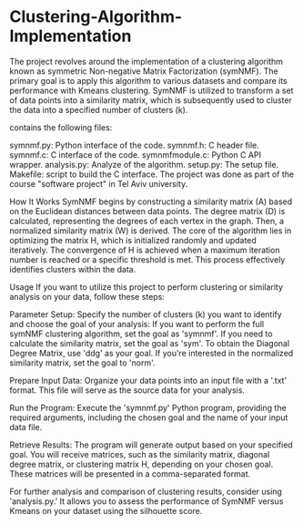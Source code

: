 # Clustering-Algorithm-Implementation
The project revolves around the implementation of a clustering algorithm known as symmetric Non-negative Matrix Factorization (symNMF). The primary goal is to apply this algorithm to various datasets and compare its performance with Kmeans clustering. SymNMF is utilized to transform a set of data points into a similarity matrix, which is subsequently used to cluster the data into a specified number of clusters (k).

contains the following files:

symnmf.py: Python interface of the code.
symnmf.h: C header file.
symnmf.c: C interface of the code.
symnmfmodule.c: Python C API wrapper.
analysis.py: Analyze of the algorithm.
setup.py: The setup file.
Makefile: script to build the C interface.
The project was done as part of the course "software project" in Tel Aviv university.

How It Works
SymNMF begins by constructing a similarity matrix (A) based on the Euclidean distances between data points. The degree matrix (D) is calculated, representing the degrees of each vertex in the graph. Then, a normalized similarity matrix (W) is derived. The core of the algorithm lies in optimizing the matrix H, which is initialized randomly and updated iteratively. The convergence of H is achieved when a maximum iteration number is reached or a specific threshold is met. This process effectively identifies clusters within the data.

Usage
If you want to utilize this project to perform clustering or similarity analysis on your data, follow these steps:

Parameter Setup: Specify the number of clusters (k) you want to identify and choose the goal of your analysis: If you want to perform the full symNMF clustering algorithm, set the goal as 'symnmf'. If you need to calculate the similarity matrix, set the goal as 'sym'. To obtain the Diagonal Degree Matrix, use 'ddg' as your goal. If you're interested in the normalized similarity matrix, set the goal to 'norm'.

Prepare Input Data: Organize your data points into an input file with a '.txt' format. This file will serve as the source data for your analysis.

Run the Program: Execute the 'symnmf.py' Python program, providing the required arguments, including the chosen goal and the name of your input data file.

Retrieve Results: The program will generate output based on your specified goal. You will receive matrices, such as the similarity matrix, diagonal degree matrix, or clustering matrix H, depending on your chosen goal. These matrices will be presented in a comma-separated format.

For further analysis and comparison of clustering results, consider using 'analysis.py.' It allows you to assess the performance of SymNMF versus Kmeans on your dataset using the silhouette score.
